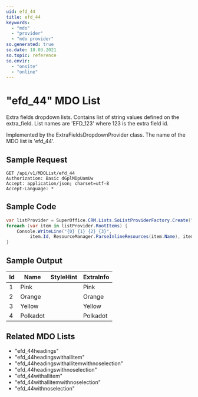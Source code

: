 ```yaml
---
uid: efd_44
title: efd_44
keywords:
  - "mdo"
  - "provider"
  - "mdo provider"
so.generated: true
so.date: 18.03.2021
so.topic: reference
so.envir:
  - "onsite"
  - "online"
---
```


# "efd_44" MDO List
Extra fields dropdown lists. Contains list of string values defined on the extra_field.
List names are 'EFD_123' where 123 is the extra field id.



Implemented by the <see cref="T:SuperOffice.CRM.Lists.ExtraFieldsDropdownProvider">ExtraFieldsDropdownProvider</see> class.
The name of the MDO list is 'efd_44'.




## Sample Request

```http!
GET /api/v1/MDOList/efd_44
Authorization: Basic dGplMDpUamUw
Accept: application/json; charset=utf-8
Accept-Language: *

```

## Sample Code
```cs
var listProvider = SuperOffice.CRM.Lists.SoListProviderFactory.Create("efd_44", forceFlatList: true);
foreach (var item in listProvider.RootItems) {
    Console.WriteLine("{0} {1} {2} {3}", 
         item.Id, ResourceManager.ParseInlineResources(item.Name), item.StyleHint, item.ExtraInfo);
}
```

## Sample Output

|Id   | Name  |StyleHint|ExtraInfo |
| --- | ----- | ------- | -------- |
|1|Pink||Pink|
|2|Orange||Orange|
|3|Yellow||Yellow|
|4|Polkadot||Polkadot|


## Related MDO Lists

* "efd_44headings"
* "efd_44headingswithallitem"
* "efd_44headingswithallitemwithnoselection"
* "efd_44headingswithnoselection"
* "efd_44withallitem"
* "efd_44withallitemwithnoselection"
* "efd_44withnoselection"
